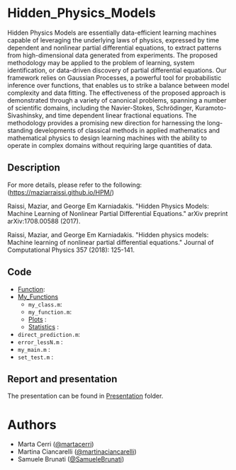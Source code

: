# Hidden_Physics_Models
Hidden Physics Models are essentially data-efficient learning machines capable of leveraging the underlying laws of physics, expressed by time dependent and nonlinear partial differential equations, to extract patterns from high-dimensional data generated from experiments. The proposed methodology may be applied to the problem of learning, system identification, or data-driven discovery of partial differential equations. Our framework relies on Gaussian Processes, a powerful tool for probabilistic inference over functions, that enables us to strike a balance between model complexity and data fitting. The effectiveness of the proposed approach is demonstrated through a variety of canonical problems, spanning a number of scientific domains, including the Navier-Stokes, Schrödinger, Kuramoto-Sivashinsky, and time dependent linear fractional equations. The methodology provides a promising new direction for harnessing the long-standing developments of classical methods in applied mathematics and mathematical physics to design learning machines with the ability to operate in complex domains without requiring large quantities of data.

## Description




For more details, please refer to the following: (https://maziarraissi.github.io/HPM/)

Raissi, Maziar, and George Em Karniadakis. "Hidden Physics Models: Machine Learning of Nonlinear Partial Differential Equations." arXiv preprint arXiv:1708.00588 (2017).

Raissi, Maziar, and George Em Karniadakis. "Hidden physics models: Machine learning of nonlinear partial differential equations." Journal of Computational Physics 357 (2018): 125-141.

## Code 
- [Function](https://github.com/martacerri/honeybeHidden_Physics_Modelsehealth/tree/main/Function):
- [My_Functions](https://github.com/martacerri/honeybeHidden_Physics_Modelsehealth/tree/main/My_Functions)
  - `my_class.m`: 
  - `my_function.m`: 
  - [Plots](https://github.com/martacerri/honeybeHidden_Physics_Modelsehealth/tree/main/My_Functions/Plots) :
  - [Statistics](https://github.com/martacerri/honeybeHidden_Physics_Modelsehealth/tree/main/My_Functions/Statistics) : 
- `direct_prediction.m`:
- `error_lessN.m` : 
- `my_main.m` :
- `set_test.m` :


## Report and presentation
The presentation can be found in [Presentation](https://github.com/martacerri/Hidden_Physics_Models/tree/main/Presentation) folder.

# Authors
- Marta Cerri ([@martacerri](https://www.github.com/martacerri))
- Martina Ciancarelli ([@martinaciancarelli](https://www.github.com/martinaciancarelli))
- Samuele Brunati ([@SamueleBrunati](https://www.github.com/SamueleBrunati))
